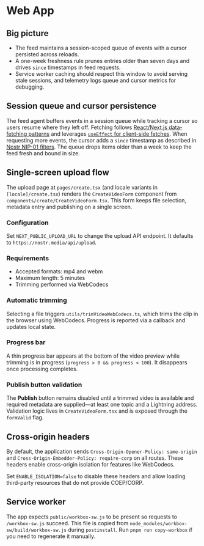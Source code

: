 # Web App

## Big picture

- The feed maintains a session-scoped queue of events with a cursor persisted across reloads.
- A one-week freshness rule prunes entries older than seven days and drives `since` timestamps in feed requests.
- Service worker caching should respect this window to avoid serving stale sessions, and telemetry logs queue and cursor metrics for debugging.

## Session queue and cursor persistence

The feed agent buffers events in a session queue while tracking a cursor so users resume where they left off.
Fetching follows [React/Next.js data-fetching patterns](https://nextjs.org/docs/app/building-your-application/data-fetching/fetching) and leverages [`useEffect` for client-side fetches](https://react.dev/reference/react/useEffect#fetching-data-with-effects).
When requesting more events, the cursor adds a `since` timestamp as described in [Nostr NIP-01 filters](https://github.com/nostr-protocol/nips/blob/master/01.md#filters).
The queue drops items older than a week to keep the feed fresh and bound in size.

## Single-screen upload flow

The upload page at `pages/create.tsx` (and locale variants in `[locale]/create.tsx`) renders the `CreateVideoForm` component from `components/create/CreateVideoForm.tsx`. This form keeps file selection, metadata entry and publishing on a single screen.

### Configuration

Set `NEXT_PUBLIC_UPLOAD_URL` to change the upload API endpoint. It defaults to `https://nostr.media/api/upload`.

### Requirements

- Accepted formats: mp4 and webm
- Maximum length: 5 minutes
- Trimming performed via WebCodecs

### Automatic trimming

Selecting a file triggers `utils/trimVideoWebCodecs.ts`, which trims the clip in the browser using WebCodecs. Progress is reported via a callback and updates local state.

### Progress bar

A thin progress bar appears at the bottom of the video preview while trimming is in progress (`progress > 0 && progress < 100`). It disappears once processing completes.

### Publish button validation

The **Publish** button remains disabled until a trimmed video is available and required metadata are supplied—at least one topic and a Lightning address. Validation logic lives in `CreateVideoForm.tsx` and is exposed through the `formValid` flag.

## Cross-origin headers

By default, the application sends `Cross-Origin-Opener-Policy: same-origin` and `Cross-Origin-Embedder-Policy: require-corp` on all routes. These headers enable cross-origin isolation for features like WebCodecs.

Set `ENABLE_ISOLATION=false` to disable these headers and allow loading third-party resources that do not provide COEP/CORP.

## Service worker

The app expects `public/workbox-sw.js` to be present so requests to `/workbox-sw.js` succeed. This file is copied from `node_modules/workbox-sw/build/workbox-sw.js` during `postinstall`. Run `pnpm run copy-workbox` if you need to regenerate it manually.
